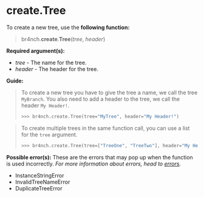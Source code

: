 # create.Tree

To create a new tree, use the **following function:**

> br4nch.**create**.**Tree**(*tree*, *header*)

**Required argument(s):**

- *tree* - The name for the tree.
- *header* - The header for the tree.

**Guide:**

> To create a new tree you have to give the tree a name, we call the tree `MyBranch`. You also need to add a header to the tree, we call the header `My Header!`.
>
> ```python
> >>> br4nch.create.Tree(tree="MyTree", header="My Header!")
> ```
>

> To create multiple trees in the same function call, you can use a list for the `tree` argument.
>
> ```python
> >>> br4nch.create.Tree(tree=["TreeOne", "TreeTwo"], header="My Header!")
> ```

**Possible error(s):**
These are the errors that may pop up when the function is used incorrectly.
*For more information about errors, head to [errors](../../guides/errors.md).*

- InstanceStringError
- InvalidTreeNameError
- DuplicateTreeError

